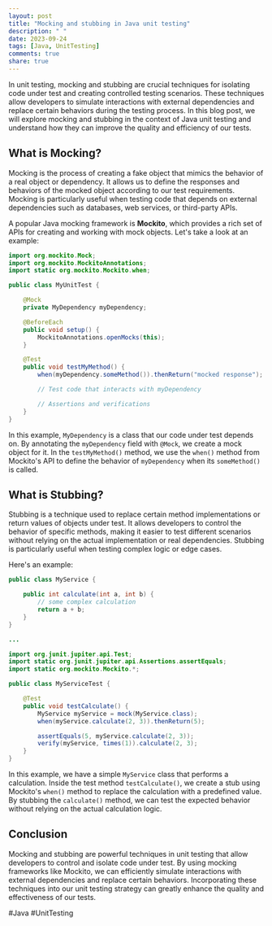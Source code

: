 ```yaml
---
layout: post
title: "Mocking and stubbing in Java unit testing"
description: " "
date: 2023-09-24
tags: [Java, UnitTesting]
comments: true
share: true
---
```


In unit testing, mocking and stubbing are crucial techniques for isolating code under test and creating controlled testing scenarios. These techniques allow developers to simulate interactions with external dependencies and replace certain behaviors during the testing process. In this blog post, we will explore mocking and stubbing in the context of Java unit testing and understand how they can improve the quality and efficiency of our tests.

## What is Mocking?

Mocking is the process of creating a fake object that mimics the behavior of a real object or dependency. It allows us to define the responses and behaviors of the mocked object according to our test requirements. Mocking is particularly useful when testing code that depends on external dependencies such as databases, web services, or third-party APIs.

A popular Java mocking framework is **Mockito**, which provides a rich set of APIs for creating and working with mock objects. Let's take a look at an example:

```java
import org.mockito.Mock;
import org.mockito.MockitoAnnotations;
import static org.mockito.Mockito.when;

public class MyUnitTest {

    @Mock
    private MyDependency myDependency;

    @BeforeEach
    public void setup() {
        MockitoAnnotations.openMocks(this);
    }

    @Test
    public void testMyMethod() {
        when(myDependency.someMethod()).thenReturn("mocked response");

        // Test code that interacts with myDependency

        // Assertions and verifications
    }
}
```

In this example, `MyDependency` is a class that our code under test depends on. By annotating the `myDependency` field with `@Mock`, we create a mock object for it. In the `testMyMethod()` method, we use the `when()` method from Mockito's API to define the behavior of `myDependency` when its `someMethod()` is called.

## What is Stubbing?

Stubbing is a technique used to replace certain method implementations or return values of objects under test. It allows developers to control the behavior of specific methods, making it easier to test different scenarios without relying on the actual implementation or real dependencies. Stubbing is particularly useful when testing complex logic or edge cases.

Here's an example:

```java
public class MyService {

    public int calculate(int a, int b) {
        // some complex calculation
        return a + b;
    }
}

...

import org.junit.jupiter.api.Test;
import static org.junit.jupiter.api.Assertions.assertEquals;
import static org.mockito.Mockito.*;

public class MyServiceTest {

    @Test
    public void testCalculate() {
        MyService myService = mock(MyService.class);
        when(myService.calculate(2, 3)).thenReturn(5);

        assertEquals(5, myService.calculate(2, 3));
        verify(myService, times(1)).calculate(2, 3);
    }
}
```

In this example, we have a simple `MyService` class that performs a calculation. Inside the test method `testCalculate()`, we create a stub using Mockito's `when()` method to replace the calculation with a predefined value. By stubbing the `calculate()` method, we can test the expected behavior without relying on the actual calculation logic.

## Conclusion

Mocking and stubbing are powerful techniques in unit testing that allow developers to control and isolate code under test. By using mocking frameworks like Mockito, we can efficiently simulate interactions with external dependencies and replace certain behaviors. Incorporating these techniques into our unit testing strategy can greatly enhance the quality and effectiveness of our tests.

#Java #UnitTesting